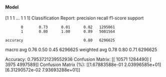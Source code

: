 #### Model
[1 1 1 ... 1 1 1]
Classification Report:
              precision    recall  f1-score   support

           0       0.73      0.01      0.02   1295061
           1       0.80      1.00      0.89   5001564

    accuracy                           0.80   6296625
   macro avg       0.76      0.50      0.45   6296625
weighted avg       0.78      0.80      0.71   6296625

Accuracy: 0.7953721239552936
Confusion Matrix:
[[  10571 1284490]
 [   3975 4997589]]
Confusion Matrix (%):
[[1.67883588e-01 2.03996585e+01]
 [6.31290572e-02 7.93693288e+01]]
